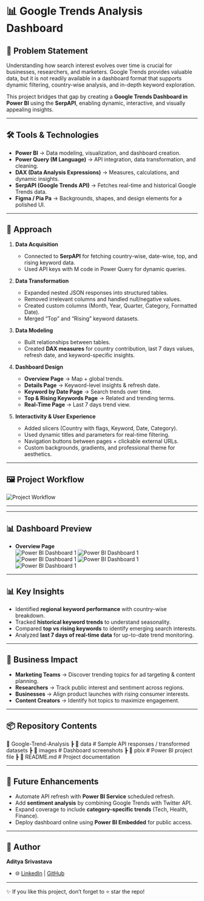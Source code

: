 # 📊 Google Trends Analysis Dashboard

## 🧩 Problem Statement
Understanding how search interest evolves over time is crucial for businesses, researchers, and marketers. Google Trends provides valuable data, but it is not readily available in a dashboard format that supports dynamic filtering, country-wise analysis, and in-depth keyword exploration.  

This project bridges that gap by creating a **Google Trends Dashboard in Power BI** using the **SerpAPI**, enabling dynamic, interactive, and visually appealing insights.

---

## 🛠️ Tools & Technologies
- **Power BI** → Data modeling, visualization, and dashboard creation.  
- **Power Query (M Language)** → API integration, data transformation, and cleaning.  
- **DAX (Data Analysis Expressions)** → Measures, calculations, and dynamic insights.  
- **SerpAPI (Google Trends API)** → Fetches real-time and historical Google Trends data.  
- **Figma / Pia Pa** → Backgrounds, shapes, and design elements for a polished UI.  

---

## 🚀 Approach
1. **Data Acquisition**  
   - Connected to **SerpAPI** for fetching country-wise, date-wise, top, and rising keyword data.  
   - Used API keys with M code in Power Query for dynamic queries.  

2. **Data Transformation**  
   - Expanded nested JSON responses into structured tables.  
   - Removed irrelevant columns and handled null/negative values.  
   - Created custom columns (Month, Year, Quarter, Category, Formatted Date).  
   - Merged “Top” and “Rising” keyword datasets.  

3. **Data Modeling**  
   - Built relationships between tables.  
   - Created **DAX measures** for country contribution, last 7 days values, refresh date, and keyword-specific insights.  

4. **Dashboard Design**  
   - **Overview Page** → Map + global trends.  
   - **Details Page** → Keyword-level insights & refresh date.  
   - **Keyword by Date Page** → Search trends over time.  
   - **Top & Rising Keywords Page** → Related and trending terms.  
   - **Real-Time Page** → Last 7 days trend view.  

5. **Interactivity & User Experience**  
   - Added slicers (Country with flags, Keyword, Date, Category).  
   - Used dynamic titles and parameters for real-time filtering.  
   - Navigation buttons between pages + clickable external URLs.  
   - Custom backgrounds, gradients, and professional theme for aesthetics.

---

## 🖼️ Project Workflow  

![Project Workflow](Images/P6.png)  
  

---





---

## 📊 Dashboard Preview

- **Overview Page**  
  ![Power BI Dashboard 1](Images/P1.png)
  ![Power BI Dashboard 1](Images/P2.png)
  ![Power BI Dashboard 1](Images/P3.png)
  ![Power BI Dashboard 1](Images/P4.png)
  ![Power BI Dashboard 1](Images/P5.png)       

---

## 📊 Key Insights
- Identified **regional keyword performance** with country-wise breakdown.  
- Tracked **historical keyword trends** to understand seasonality.  
- Compared **top vs rising keywords** to identify emerging search interests.  
- Analyzed **last 7 days of real-time data** for up-to-date trend monitoring.  

---

## 🌟 Business Impact
- **Marketing Teams** → Discover trending topics for ad targeting & content planning.  
- **Researchers** → Track public interest and sentiment across regions.  
- **Businesses** → Align product launches with rising consumer interests.  
- **Content Creators** → Identify hot topics to maximize engagement.  

---

## 📦 Repository Contents
📂 Google-Trend-Analysis
┣ 📂 data # Sample API responses / transformed datasets
┣ 📂 images # Dashboard screenshots
┣ 📂 pbix # Power BI project file
┣ 📜 README.md # Project documentation


---

## 🔮 Future Enhancements
- Automate API refresh with **Power BI Service** scheduled refresh.  
- Add **sentiment analysis** by combining Google Trends with Twitter API.  
- Expand coverage to include **category-specific trends** (Tech, Health, Finance).  
- Deploy dashboard online using **Power BI Embedded** for public access.  

---

## 👤 Author
**Aditya Srivastava**  
- 🌐 [LinkedIn](https://linkedin.com/in/adityasri8626) | [GitHub](https://github.com/Adityasri8626)  

---
✨ If you like this project, don’t forget to ⭐ star the repo!
